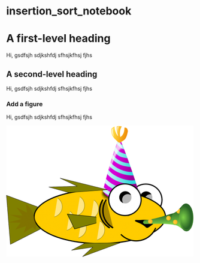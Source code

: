 # insertion_sort_notebook


# A first-level heading

Hi, gsdfsjh sdjkshfdj sfhsjkfhsj fjhs


## A second-level heading

Hi, gsdfsjh sdjkshfdj sfhsjkfhsj fjhs

### Add a figure 

Hi, gsdfsjh sdjkshfdj sfhsjkfhsj fjhs

![alt text for screen readers](fish.png)







